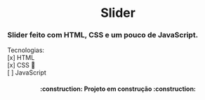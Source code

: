 <h1 align="center">Slider</h1>

### Slider feito com HTML, CSS e um pouco de JavaScript.

Tecnologias:<br>
[x] HTML<br>
[x] CSS 🎨<br>
[ ] JavaScript

<h4 align="center">
    :construction:  Projeto em construção  :construction:
</h4>